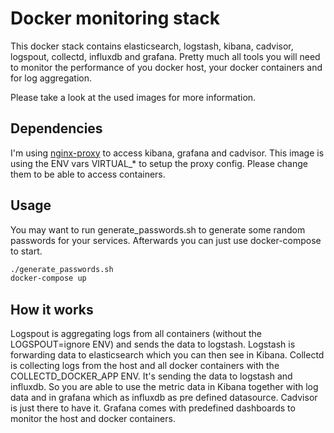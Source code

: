 # Docker monitoring stack

This docker stack contains elasticsearch, logstash, kibana, cadvisor, logspout, collectd, influxdb and grafana. Pretty much all tools you will need to monitor the performance of you docker host, your docker containers and for log aggregation.

Please take a look at the used images for more information.

## Dependencies

I'm using [nginx-proxy](https://github.com/jwilder/nginx-proxy) to access kibana, grafana and cadvisor. This image is using the ENV vars VIRTUAL_* to setup the proxy config. Please change them to be able to access containers.

## Usage

You may want to run generate_passwords.sh to generate some random passwords for your services.
Afterwards you can just use docker-compose to start.

```bash
./generate_passwords.sh
docker-compose up
```

## How it works

Logspout is aggregating logs from all containers (without the LOGSPOUT=ignore ENV) and sends the data to logstash. Logstash is forwarding data to elasticsearch which you can then see in Kibana.
Collectd is collecting logs from the host and all docker containers with the COLLECTD_DOCKER_APP ENV. It's sending the data to logstash and influxdb. So you are able to use the metric data in Kibana together with log data and in grafana which as influxdb as pre defined datasource.
Cadvisor is just there to have it.
Grafana comes with predefined dashboards to monitor the host and docker containers.
